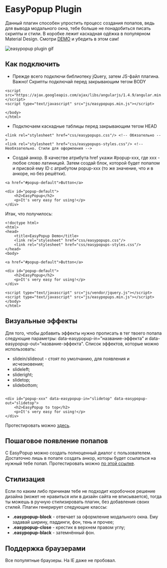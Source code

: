 # EasyPopup Plugin #

Данный плагин способен упростить процесс создания попапов, ведь для вывода модального окна, тебе больше не понадобиться писать скрипты и стили. В коробке лежит каскадная одёжка в популярном Material Design. Смотри [DEMO](http://plugins.etrange.eu/easypopup/demo.html) и убедить в этом сам!

![easypopup plugin gif](http://plugins.etrange.eu/easypopup/test-easypopup.gif)

## Как подключить ##

* Прежде всего подключи библиотеку jQuery, затем JS-файл плагина. 
Важно! Скрипты подключай перед закрывающим тегом BODY

```
<script src="https://ajax.googleapis.com/ajax/libs/angularjs/1.4.9/angular.min.js"></script>
<script type="text/javascript" src="js/easypopups.min.js"></script>

</body>
</html>
```

* Подключаем каскадные таблицы перед закрывающим тегом HEAD

```
<link rel="stylesheet" href="css/easypopups.css"/> <!-- Обязательно -->
<link rel="stylesheet" href="css/easypopups-styles.css"/> <!-- Необязательно. Стили для оформления -->
```

* Создай анкор. В качестве атрибута href укажи #popup-xxx, где xxx - любое слово латиницей. Затем создай блок, которой будет попапом и присвой ему ID с атрибутом popup-xxx (то же значение, что и в анкоре, но без решётки). 

```
<a href="#popup-default">Button</a>

<div id="popup-default">
    <h2>EasyPopup</h2>
    <p>It's very easy for using!</p>
</div>
```

Итак, что получилось:

```
<!doctype html>
<html>
<head>
    <title>EasyPopup Demo</title>
    <link rel="stylesheet" href="css/easypopups.css"/>
    <link rel="stylesheet" href="css/easypopups-styles.css"/>
</head>
<body>

<a href="#popup-default">Button</a>

<div id="popup-default">
    <h2>EasyPopup</h2>
    <p>It's very easy for using!</p>
</div>   

<script type="text/javascript" src="js/vendor/jquery.js"></script>
<script type="text/javascript" src="js/easypopups.min.js"></script>
</body>
</html>

```

## Визуальные эффекты ##

Для того, чтобы добавить эффекты нужно прописать в тег твоего попапа следующие параметры: data-easypopup-in="название-эффекта" и data-easypopup-out="название-эффекта". Список эффектов, которые можно использовать:

* slidein/slideout - стоят по умолчанию, для появления и исчезновения;
* slideleft;
* slideright;
* slidetop;
* slidebottom;

```

<div id="popup-xxx" data-easypopup-in="slidetop" data-easypopup-out="slidetop">
    <h2>EasyPopup to top</h2>
    <p>It's very easy for using!</p>
</div> 

```
Протестировать можно [здесь](http://plugins.etrange.eu/easypopup/demo.html).

## Пошаговое появление попапов ##

С EasyPopup можно создать полноценный диалог с пользователем. Достаточно лишь в попапе создать анкор, которы будет ссылаться на нужный тебе попап. Протестировать можно [по этой ссылке](http://plugins.etrange.eu/easypopup/demo.html).

## Стилизация ##

Если по каким либо причинам тебе не подходит коробочное решение дизайна (может не нравиться или в дизайн сайта не вписывается), тогда ты можешь в ручную стилизировать плагин, без добавления своих стилей. Плагин генерирует следующие классы:

* <b>.easypopup-block</b> - отвечает за оформление модального окна. Ему задавай ширину, пэддинги, фон, тень и прочее;
* <b>.easypopup-close</b> - крестик в верхнем правом углу;
* <b>.easypopup-black</b> - затемнённый фон.

## Поддержка браузерами ##

Все популятные браузеры. На IE даже не пробовал.




